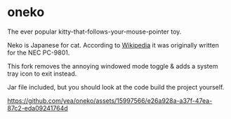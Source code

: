 oneko
=====

The ever popular kitty-that-follows-your-mouse-pointer toy.

Neko is Japanese for cat. According to  [Wikipedia](https://en.wikipedia.org/wiki/Neko_(software)) it was originally written for the NEC PC-9801.

This fork removes the annoying windowed mode toggle & adds a system tray icon to exit instead.

Jar file included, but you should look at the code build the project yourself.


https://github.com/yea/oneko/assets/15997566/e26a928a-a37f-47ea-87c2-eda09241764d

